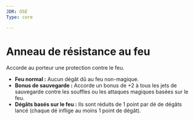 ```yaml
---
JDR: OSE
Type: core

---
```

# Anneau de résistance au feu

Accorde au porteur une protection contre le feu.

- **Feu normal :** Aucun dégât dû au feu non-magique.
- **Bonus de sauvegarde :** Accorde un bonus de +2 à tous les jets de sauvegarde contre les souffles ou les attaques magiques basées sur le feu.
- **Dégâts basés sur le feu :** Ils sont réduits de 1 point par dé de dégâts lancé (chaque dé inflige au moins 1 point de dégât).